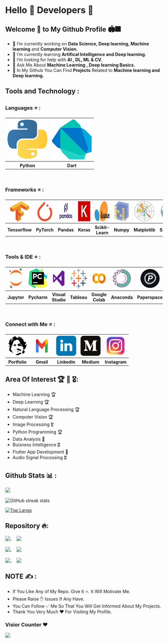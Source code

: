# Hello 👋 Developers 🧠

## Welcome 🤝 to My Github Profile 🏟🎆

- 🔭 I’m currently working on <b>Data Science, Deep learning, Machine learning</b> and <b>Computer Vision.</b>
- 🌱 I’m currently learning <b>Artifical Intelligence and Deep learning.</b>
- 🤔 I’m looking for help with <b>AI , DL, ML & CV.</b>
- 💬 Ask Me About <b>Machine Learning , Deep learning Basics.</b>
- 🌟 In My Github You Can Find <b>Projects</b> Related to <b>Machine learning and Deep learning.</b>

<h2 style="color:ffce76"> Tools and Technology :<h2>

### Languages ⭐ :
<table>
  <tr>
    <th><a href="https://www.python.org/"><img src="Images/python-icon.svg"></a></th>
    <th><a href="https://dart.dev/" ><img src="Images/dart.svg"></a></th> 
  </tr>
  <tr>
    <th>Python</th>
    <th>Dart</th> 
  </tr>
</table><br>

### Frameworks ⭐ :
<table>
  <tr>
    <th><a href="https://www.tensorflow.org/" target="_blank"><img src="Images/tensorflow-icon.svg" height="64" width="64"></a></th>
    <th><a href="https://pytorch.org/tutorials/" target="_blank"><img src="Images/pytorch-icon.svg" height="64" width="64"></a></th> 
    <th><a href="https://pandas.pydata.org/" target="_blank"><img src="Images/pandas2.png" height="64" width="68"></a></th>
    <th><a href="https://keras.io/" target="_blank"><img src="Images/keras.svg" height="64" width="64"></a></th>
    <th><a href="https://scikit-learn.org/" target="_blank"><img src="Images/scikit-learn2.svg" height="64" width="64"></a></th>
    <th><a href="https://numpy.org/" target="_blank"><img src="Images/numpy-icon.svg" height="64" width="64"></a></th>
    <th><a href="https://matplotlib.org/" target="_blank"><img src="Images/Matplotlib_icon.svg" height="64" width="64"></a></th>
    <th><a href="https://seaborn.pydata.org/" target="_blank"><img src="Images/seaborn2.svg" height="64" width="64"></a></th>
    <th><a href="https://flutter.dev/" target="_blank"><img src="Images/flutter.svg" height="64" width="64"></a></th>
  </tr>
  <tr>
    <th>Tensorflow</th>
    <th>PyTorch</th>
    <th>Pandas</th>
    <th>Keras</th>
    <th>Scikit-Learn</th>
    <th>Numpy</th>
    <th>Matplotlib</th>
    <th>Seaborn</th>
    <th>Flutter</th>
  </tr>
</table><br>

### Tools & IDE ⭐ :
<table>
  <tr>
    <th><a href="https://jupyter.org/" target="_blank"><img src="Images/jupyter-icon.svg" height="64" width="64"></a></th>
    <th><a href="https://www.jetbrains.com/pycharm/" target="_blank"><img src="Images/pycharm.svg" height="64" width="64"></a></th> 
    <th><a href="https://code.visualstudio.com/" target="_blank"><img src="Images/visual-studio.png" height="64" width="64"></a></th>
    <th><a href="https://www.tableau.com/" target="_blank"><img src="Images/tableau.svg" height="64" width="64"></a></th>
    <th><a href="https://colab.research.google.com/" target="_blank"><img src="Images/google-colab.png" height="64" width="64"></a></th>
    <th><a href="https://www.anaconda.com/" target="_blank"><img src="Images/anaconda.png" height="64" width="64"></a></th>
    <th><a href="https://www.paperspace.com/" target="_blank"><img src="Images/paperspace2.jpg" height="64" width="64"></a></th>
  </tr>
  <tr>
    <th>Jupyter</th>
    <th>Pycharm</th>
    <th>Visual Studio</th>
    <th>Tableau</th>
    <th>Google Colab</th>
    <th>Anaconda</th>
    <th>Paperspace</th>
  </tr>
</table><br>

### Connect with Me ⭐ :
<table>
  <tr>
    <th><a href="https://manthan-bhikadiya.wixsite.com/profile" target="_blank"><img src="Images/manthan logo.jpg"  height="64" width="64"></a></th>
    <th><a href="mailto: bhikadiyamanthan@gmail.com" target="_blank"><img src="Images/Gmail-Logo..svg"  height="64" width="64"></a></th>
    <th><a href="https://www.linkedin.com/in/manthanbhikadiya" target="_blank"><img src="Images/linkedin-tile.svg"  height="64" width="64"></a></th>
    <th><a href="https://manthan-bhikadiya.medium.com/" target="_blank"><img src="Images/medium.svg"  height="64" width="64"></a></th>
    <th><a href="https://www.instagram.com/manthan.bhikadiya" target="_blank"><img src="Images/instagram.png"  height="64" width="64"></a></th>
  </tr>
  <tr>
    <th>Portfolio</th>
    <th>Gmail</th>
    <th>Linkedin</th> 
    <th>Medium</th>
    <th>Instagram</th>
  </tr>
</table>

## Area Of Interest 🏆 🏅 🎖: 

- Machine Learning 🏆
- Deep Learning 🏆
- Natural Language Processing 🏆
- Computer Vision 🏆
- Image Processing 🎖
- Python Programming 🏆
- Data Analysis 🏅
- Buisness Intelligence 🎖
- Flutter App Development 🏅
- Audio Signal Processing 🎖


## Github Stats 📊 :
<img src="https://github-readme-stats.vercel.app/api?username=manthan89-py&&show_icons=true&title_color=dbf6e9&icon_color=c31432&text_color=64dfdf&bg_color=240b36">

![GitHub streak stats](https://github-readme-streak-stats.herokuapp.com/?user=manthan89-py&bg_color=272343)

[![Top Langs](https://github-readme-stats.vercel.app/api/top-langs/?username=manthan89-py&layout=compact&title_color=eac8af&icon_color=9f5f80&text_color=feffde&bg_color=132743)](https://github.com/anuraghazra/github-readme-stats)

## Repository 🔥:
<div>
<a href="https://github.com/manthan89-py/plant-disease-detection">
  <img align="center" src="https://github-readme-stats.vercel.app/api/pin/?username=manthan89-py&repo=plant-disease-detection&title_color=f0c38e&icon_color=f88f01&text_color=fff3e6&bg_color=000000" />
</a>
&nbsp &nbsp
<a href="https://github.com/manthan89-py/InfyTq-Coding-Questions">
  <img align="center" src="https://github-readme-stats.vercel.app/api/pin/?username=manthan89-py&repo=InfyTq-Coding-Questions&title_color=f0c38e&icon_color=f88f01&text_color=fff3e6&bg_color=000000" />
</a>
</div>

<div>
<br>
<a href="https://github.com/manthan89-py/Image-Creation-Using-GANs">
  <img align="center" src="https://github-readme-stats.vercel.app/api/pin/?username=manthan89-py&repo=Image-Creation-Using-GANs&title_color=f0c38e&icon_color=f88f01&text_color=fff3e6&bg_color=000000" />
</a>
&nbsp &nbsp
<a href="https://github.com/manthan89-py/The-Spark-Foundation-Data-Science">
  <img align="center" src="https://github-readme-stats.vercel.app/api/pin/?username=manthan89-py&repo=The-Spark-Foundation-Data-Science&title_color=f0c38e&icon_color=f88f01&text_color=fff3e6&bg_color=000000" />
</a>
<br>
</div>

<div>
 <br>
<a href="https://github.com/manthan89-py/Fake_News_detection">
  <img align="center" src="https://github-readme-stats.vercel.app/api/pin/?username=manthan89-py&repo=Fake_News_detection&title_color=f0c38e&icon_color=f88f01&text_color=fff3e6&bg_color=000000" />
</a>
&nbsp &nbsp
<a href="https://github.com/manthan89-py/Heart-Disease-Prediction">
  <img align="center" src="https://github-readme-stats.vercel.app/api/pin/?username=manthan89-py&repo=Heart-Disease-Prediction&title_color=f0c38e&icon_color=f88f01&text_color=fff3e6&bg_color=000000" />
</a>
<br>
</div>


## NOTE ✍️ :
- If You Like Any of My Repo. Give It ⭐. It Will Motivate Me. <br>
- Please Raise ✋ Issues If Any Have. <br>
- You Can Follow ✅ Me So That You Will Get Informed About My Projects. <br>
- Thank You Very Much ❤️ For Visiting My Profile.

### Visior Counter ❤️
<p align="left"> 
  <img src="https://profile-counter.glitch.me/manthan89-py/count.svg" />
</p>







